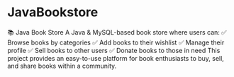 # JavaBookstore
📚 Java Book Store A Java &amp; MySQL-based book store where users can: ✅ Browse books by categories ✅ Add books to their wishlist ✅ Manage their profile ✅ Sell books to other users ✅ Donate books to those in need  This project provides an easy-to-use platform for book enthusiasts to buy, sell, and share books within a community.  

